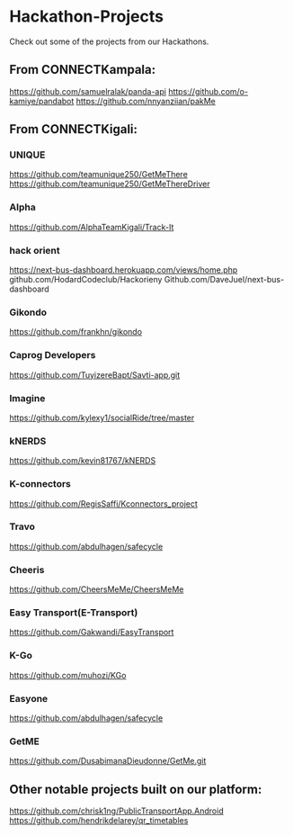 # Hackathon-Projects

Check out some of the projects from our Hackathons.

## From CONNECTKampala:
https://github.com/samuelralak/panda-api
https://github.com/o-kamiye/pandabot
https://github.com/nnyanziian/pakMe

## From CONNECTKigali:
### UNIQUE
https://github.com/teamunique250/GetMeThere
https://github.com/teamunique250/GetMeThereDriver
### Alpha
https://github.com/AlphaTeamKigali/Track-It
### hack orient
https://next-bus-dashboard.herokuapp.com/views/home.php
github.com/HodardCodeclub/Hackorieny
Github.com/DaveJuel/next-bus-dashboard
### Gikondo
https://github.com/frankhn/gikondo
### Caprog Developers
https://github.com/TuyizereBapt/Savti-app.git
### Imagine
https://github.com/kylexy1/socialRide/tree/master
### kNERDS
https://github.com/kevin81767/kNERDS
### K-connectors
https://github.com/RegisSaffi/Kconnectors_project
### Travo
https://github.com/abdulhagen/safecycle
### Cheeris
https://github.com/CheersMeMe/CheersMeMe
### Easy Transport(E-Transport)
https://github.com/Gakwandi/EasyTransport
### K-Go
https://github.com/muhozi/KGo
### Easyone
https://github.com/abdulhagen/safecycle
### GetME
https://github.com/DusabimanaDieudonne/GetMe.git 

## Other notable projects built on our platform:
https://github.com/chrisk1ng/PublicTransportApp.Android
https://github.com/hendrikdelarey/qr_timetables
